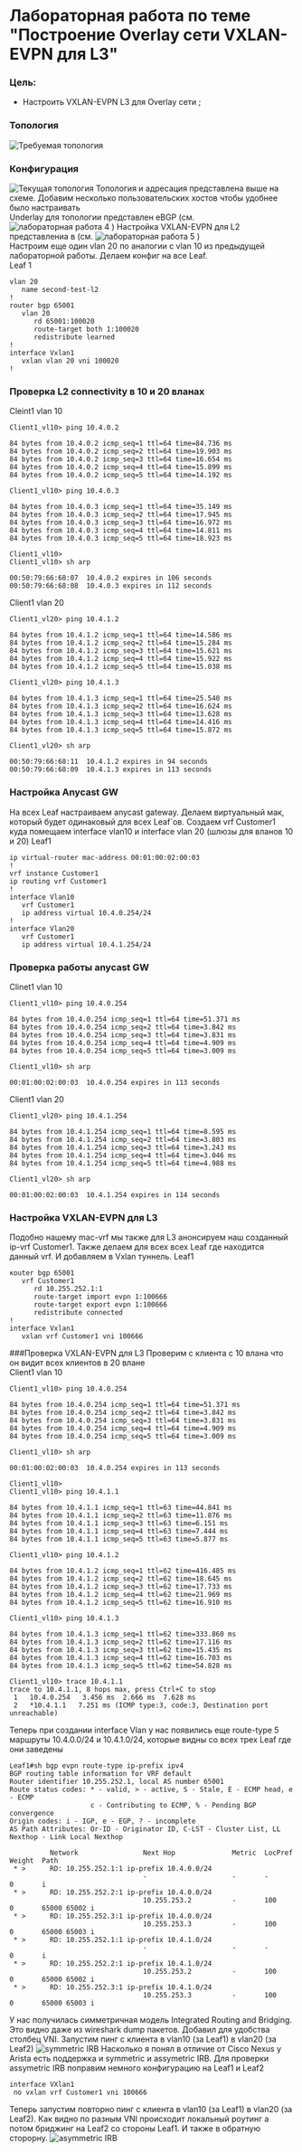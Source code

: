 # Лабораторная работа по теме "Построение Overlay сети VXLAN-EVPN для L3"

### Цель:
- Настроить VXLAN-EVPN L3 для Overlay сети ;

### Топология
![Требуемая топология](reference_topology.avif "Требуемая топология")

### Конфигурация
![Текущая топология](eve-ng_topology.png "Текущая топология")
Топология и адресация представлена выше на схеме. Добавим несколько пользовательских хостов чтобы удобнее было настраивать   
Underlay для топологии представлен eBGP (см. ![лабораторная работа 4](https://github.com/ruslmir/dc-design/tree/main/lab4 "лабораторная работа 4") ) Настройка VXLAN-EVPN для L2 представлениа в (см. ![лабораторная работа 5](https://github.com/ruslmir/dc-design/tree/main/lab5 "лабораторная работа 5") )  
Настроим еще один vlan 20 по аналогии с vlan 10 из предыдущей лабораторной работы. Делаем конфиг на все Leaf.  
Leaf 1
```
vlan 20
   name second-test-l2
!
router bgp 65001
   vlan 20
      rd 65001:100020
      route-target both 1:100020
      redistribute learned
!
interface Vxlan1
   vxlan vlan 20 vni 100020
! 
```

### Проверка L2 connectivity в 10 и 20 вланах
Cleint1 vlan 10
```
Client1_vl10> ping 10.4.0.2

84 bytes from 10.4.0.2 icmp_seq=1 ttl=64 time=84.736 ms
84 bytes from 10.4.0.2 icmp_seq=2 ttl=64 time=19.903 ms
84 bytes from 10.4.0.2 icmp_seq=3 ttl=64 time=16.654 ms
84 bytes from 10.4.0.2 icmp_seq=4 ttl=64 time=15.899 ms
84 bytes from 10.4.0.2 icmp_seq=5 ttl=64 time=14.192 ms

Client1_vl10> ping 10.4.0.3

84 bytes from 10.4.0.3 icmp_seq=1 ttl=64 time=35.149 ms
84 bytes from 10.4.0.3 icmp_seq=2 ttl=64 time=17.945 ms
84 bytes from 10.4.0.3 icmp_seq=3 ttl=64 time=16.972 ms
84 bytes from 10.4.0.3 icmp_seq=4 ttl=64 time=14.811 ms
84 bytes from 10.4.0.3 icmp_seq=5 ttl=64 time=18.923 ms

Client1_vl10>
Client1_vl10> sh arp

00:50:79:66:68:07  10.4.0.2 expires in 106 seconds
00:50:79:66:68:08  10.4.0.3 expires in 112 seconds
```
Client1 vlan 20
```
Client1_vl20> ping 10.4.1.2

84 bytes from 10.4.1.2 icmp_seq=1 ttl=64 time=14.586 ms
84 bytes from 10.4.1.2 icmp_seq=2 ttl=64 time=15.284 ms
84 bytes from 10.4.1.2 icmp_seq=3 ttl=64 time=15.621 ms
84 bytes from 10.4.1.2 icmp_seq=4 ttl=64 time=15.922 ms
84 bytes from 10.4.1.2 icmp_seq=5 ttl=64 time=15.038 ms

Client1_vl20> ping 10.4.1.3

84 bytes from 10.4.1.3 icmp_seq=1 ttl=64 time=25.540 ms
84 bytes from 10.4.1.3 icmp_seq=2 ttl=64 time=16.624 ms
84 bytes from 10.4.1.3 icmp_seq=3 ttl=64 time=13.628 ms
84 bytes from 10.4.1.3 icmp_seq=4 ttl=64 time=14.416 ms
84 bytes from 10.4.1.3 icmp_seq=5 ttl=64 time=15.872 ms

Client1_vl20> sh arp

00:50:79:66:68:11  10.4.1.2 expires in 94 seconds
00:50:79:66:68:09  10.4.1.3 expires in 113 seconds
```
### Настройка Anycast GW
На всех Leaf настраиваем anycast gateway. Делаем виртуальный мак, который будет одинаковый для всех Leaf`ов. Создаем vrf Customer1 куда помещаем interface vlan10 и interface vlan 20 (шлюзы для вланов 10 и 20)
Leaf1
```
ip virtual-router mac-address 00:01:00:02:00:03
!
vrf instance Customer1
ip routing vrf Customer1
!
interface Vlan10
   vrf Customer1
   ip address virtual 10.4.0.254/24
!
interface Vlan20
   vrf Customer1
   ip address virtual 10.4.1.254/24
```
### Проверка работы anycast GW  
Clinet1 vlan 10
```
Client1_vl10> ping 10.4.0.254

84 bytes from 10.4.0.254 icmp_seq=1 ttl=64 time=51.371 ms
84 bytes from 10.4.0.254 icmp_seq=2 ttl=64 time=3.842 ms
84 bytes from 10.4.0.254 icmp_seq=3 ttl=64 time=3.831 ms
84 bytes from 10.4.0.254 icmp_seq=4 ttl=64 time=4.909 ms
84 bytes from 10.4.0.254 icmp_seq=5 ttl=64 time=3.009 ms

Client1_vl10> sh arp

00:01:00:02:00:03  10.4.0.254 expires in 113 seconds
```
Client1 vlan 20
```
Client1_vl20> ping 10.4.1.254

84 bytes from 10.4.1.254 icmp_seq=1 ttl=64 time=8.595 ms
84 bytes from 10.4.1.254 icmp_seq=2 ttl=64 time=3.803 ms
84 bytes from 10.4.1.254 icmp_seq=3 ttl=64 time=3.243 ms
84 bytes from 10.4.1.254 icmp_seq=4 ttl=64 time=3.046 ms
84 bytes from 10.4.1.254 icmp_seq=5 ttl=64 time=4.988 ms

Client1_vl20> sh arp

00:01:00:02:00:03  10.4.1.254 expires in 114 seconds
```
### Настройка VXLAN-EVPN для L3  
Подобно нашему mac-vrf мы также для L3 анонсируем наш созданный ip-vrf Customer1. Также делаем для всех всех Leaf где находится данный vrf. И добавляем в Vxlan туннель. 
Leaf1
```
кouter bgp 65001
   vrf Customer1
      rd 10.255.252.1:1
      route-target import evpn 1:100666
      route-target export evpn 1:100666
      redistribute connected
!
interface Vxlan1
   vxlan vrf Customer1 vni 100666
```
###Проверка VXLAN-EVPN для L3
Проверим с клиента с 10 влана что он видит всех клиентов в 20 влане  
Client1 vlan 10
```
Client1_vl10> ping 10.4.0.254

84 bytes from 10.4.0.254 icmp_seq=1 ttl=64 time=51.371 ms
84 bytes from 10.4.0.254 icmp_seq=2 ttl=64 time=3.842 ms
84 bytes from 10.4.0.254 icmp_seq=3 ttl=64 time=3.831 ms
84 bytes from 10.4.0.254 icmp_seq=4 ttl=64 time=4.909 ms
84 bytes from 10.4.0.254 icmp_seq=5 ttl=64 time=3.009 ms

Client1_vl10> sh arp

00:01:00:02:00:03  10.4.0.254 expires in 113 seconds

Client1_vl10>
Client1_vl10> ping 10.4.1.1

84 bytes from 10.4.1.1 icmp_seq=1 ttl=63 time=44.841 ms
84 bytes from 10.4.1.1 icmp_seq=2 ttl=63 time=11.876 ms
84 bytes from 10.4.1.1 icmp_seq=3 ttl=63 time=6.151 ms
84 bytes from 10.4.1.1 icmp_seq=4 ttl=63 time=7.444 ms
84 bytes from 10.4.1.1 icmp_seq=5 ttl=63 time=5.877 ms

Client1_vl10> ping 10.4.1.2

84 bytes from 10.4.1.2 icmp_seq=1 ttl=62 time=416.485 ms
84 bytes from 10.4.1.2 icmp_seq=2 ttl=62 time=18.645 ms
84 bytes from 10.4.1.2 icmp_seq=3 ttl=62 time=17.733 ms
84 bytes from 10.4.1.2 icmp_seq=4 ttl=62 time=21.969 ms
84 bytes from 10.4.1.2 icmp_seq=5 ttl=62 time=16.910 ms

Client1_vl10> ping 10.4.1.3

84 bytes from 10.4.1.3 icmp_seq=1 ttl=62 time=333.860 ms
84 bytes from 10.4.1.3 icmp_seq=2 ttl=62 time=17.116 ms
84 bytes from 10.4.1.3 icmp_seq=3 ttl=62 time=15.435 ms
84 bytes from 10.4.1.3 icmp_seq=4 ttl=62 time=16.703 ms
84 bytes from 10.4.1.3 icmp_seq=5 ttl=62 time=54.828 ms

Client1_vl10> trace 10.4.1.1
trace to 10.4.1.1, 8 hops max, press Ctrl+C to stop
 1   10.4.0.254   3.456 ms  2.666 ms  7.628 ms
 2   *10.4.1.1   7.251 ms (ICMP type:3, code:3, Destination port unreachable)
```
Теперь при создании interface Vlan у нас появились еще route-type 5 маршруты 10.4.0.0/24 и 10.4.1.0/24, которые видны со всех трех Leaf где они заведены
```
Leaf1#sh bgp evpn route-type ip-prefix ipv4
BGP routing table information for VRF default
Router identifier 10.255.252.1, local AS number 65001
Route status codes: * - valid, > - active, S - Stale, E - ECMP head, e - ECMP
                    c - Contributing to ECMP, % - Pending BGP convergence
Origin codes: i - IGP, e - EGP, ? - incomplete
AS Path Attributes: Or-ID - Originator ID, C-LST - Cluster List, LL Nexthop - Link Local Nexthop

          Network                Next Hop              Metric  LocPref Weight  Path
 * >      RD: 10.255.252.1:1 ip-prefix 10.4.0.0/24
                                 -                     -       -       0       i
 * >      RD: 10.255.252.2:1 ip-prefix 10.4.0.0/24
                                 10.255.253.2          -       100     0       65000 65002 i
 * >      RD: 10.255.252.3:1 ip-prefix 10.4.0.0/24
                                 10.255.253.3          -       100     0       65000 65003 i
 * >      RD: 10.255.252.1:1 ip-prefix 10.4.1.0/24
                                 -                     -       -       0       i
 * >      RD: 10.255.252.2:1 ip-prefix 10.4.1.0/24
                                 10.255.253.2          -       100     0       65000 65002 i
 * >      RD: 10.255.252.3:1 ip-prefix 10.4.1.0/24
                                 10.255.253.3          -       100     0       65000 65003 i
```

У нас получилась симметричная модель Integrated Routing and Bridging. Это видно даже из wireshark dump пакетов. Добавил для удобства столбец VNI. Запустим пинг с клиента в vlan10 (за Leaf1) в vlan20 (за Leaf2)
![symmetric IRB](symmetric-irb.png "symmetric IRB")
Насколько я понял в отличие от Cisco Nexus у Arista есть поддержка и symmetric и assymetric IRB. Для проверки assymetric IRB поправим немного конфигурацию на Leaf1 и Leaf2
```
interface VXlan1
 no vxlan vrf Customer1 vni 100666
```
Теперь запустим повторно пинг с клиента в vlan10 (за Leaf1) в vlan20 (за Leaf2). Как видно по разным VNI происходит локальный роутинг а потом бриджинг на Leaf2 со стороны Leaf1. И также в обратную сторорну. 
![asymmetric IRB](asymmetric-irb.png "asymmetric IRB")
